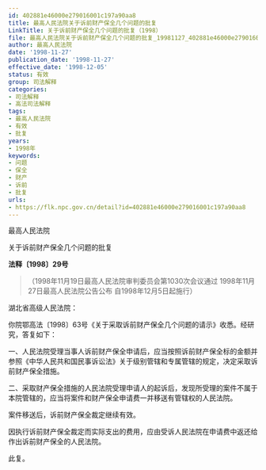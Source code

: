 ```yaml
---
id: 402881e46000e279016001c197a90aa8
title: 最高人民法院关于诉前财产保全几个问题的批复
LinkTitle: 关于诉前财产保全几个问题的批复（1998）
file: 最高人民法院关于诉前财产保全几个问题的批复_19981127_402881e46000e279016001c197a90aa8.docx
author: 最高人民法院
date: '1998-11-27'
publication_date: '1998-11-27'
effective_date: '1998-12-05'
status: 有效
group: 司法解释
categories:
- 司法解释
- 高法司法解释
tags:
- 最高人民法院
- 有效
- 批复
years:
- 1998年
keywords:
- 问题
- 保全
- 财产
- 诉前
- 批复
urls:
- https://flk.npc.gov.cn/detail?id=402881e46000e279016001c197a90aa8
---
```


最高人民法院

关于诉前财产保全几个问题的批复

**法释〔1998〕29号**

> （1998年11月19日最高人民法院审判委员会第1030次会议通过 1998年11月27日最高人民法院公告公布 自1998年12月5日起施行）

湖北省高级人民法院：

你院鄂高法〔1998〕63号《关于采取诉前财产保全几个问题的请示》收悉。经研究，答复如下：

一、人民法院受理当事人诉前财产保全申请后，应当按照诉前财产保全标的金额并参照《中华人民共和国民事诉讼法》关于级别管辖和专属管辖的规定，决定采取诉前财产保全措施。

二、采取财产保全措施的人民法院受理申请人的起诉后，发现所受理的案件不属于本院管辖的，应当将案件和财产保全申请费一并移送有管辖权的人民法院。

案件移送后，诉前财产保全裁定继续有效。

因执行诉前财产保全裁定而实际支出的费用，应由受诉人民法院在申请费中返还给作出诉前财产保全的人民法院。

此复。
